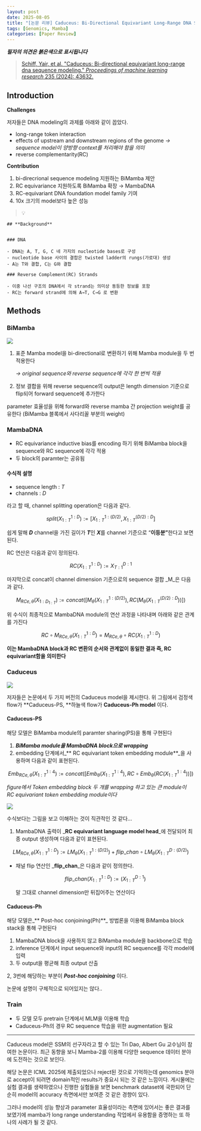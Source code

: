 ```yaml
---
layout: post
date: 2025-08-05
title: "[논문 리뷰] Caduceus: Bi-Directional Equivariant Long-Range DNA Sequence Modeling"
tags: [Genomics, Mamba]
categories: [Paper Review]
---
```


<span class="notion-red">_**필자의 의견은 붉은색으로 표시됩니다**_</span>


> [Schiff, Yair, et al. "Caduceus: Bi-directional equivariant long-range dna sequence modeling." ](https://pmc.ncbi.nlm.nih.gov/articles/PMC12189541/)[_Proceedings of machine learning research_](https://pmc.ncbi.nlm.nih.gov/articles/PMC12189541/)[ 235 (2024): 43632.](https://pmc.ncbi.nlm.nih.gov/articles/PMC12189541/)



## Introduction


**Challenges**


저자들은 DNA modeling의 과제를 아래와 같이 꼽았다.

- long-range token interaction
- effects of upstream and downstream regions of the genome 
_→ sequence model이 양방향 context를 처리해야 함을 의미_
- reverse complementarity(RC)

**Contribution**

1. bi-direcrional sequence modeling 지원하는 BiMamba 제안
1. RC equivariance 지원하도록 BiMamba 확장 → MambaDNA
1. RC-equivariant DNA foundation model family 기여
1. 10x 크기의 model보다 높은 성능

> 💡 


	## **Background**


	### DNA

	- DNA는 A, T, G, C 네 가지의 nucleotide bases로 구성
	- nucleotide base 사이의 결합은 twisted ladder의 rungs(가로대) 생성
	- A는 T와 결합, C는 G와 결합

	### Reverse Complement(RC) Strands

	- 이중 나선 구조의 DNA에서 각 strand는 의미상 동등한 정보를 포함
	- RC는 forward strand에 의해 A→T, C→G 로 변환


## Methods



### BiMamba


![](https://prod-files-secure.s3.us-west-2.amazonaws.com/542b861c-36a8-4051-84e5-8804b6728dba/2c247d59-7815-4980-99f0-8f0d21f445a7/image.png?X-Amz-Algorithm=AWS4-HMAC-SHA256&X-Amz-Content-Sha256=UNSIGNED-PAYLOAD&X-Amz-Credential=ASIAZI2LB466VJGADBZR%2F20250810%2Fus-west-2%2Fs3%2Faws4_request&X-Amz-Date=20250810T170055Z&X-Amz-Expires=3600&X-Amz-Security-Token=IQoJb3JpZ2luX2VjEKH%2F%2F%2F%2F%2F%2F%2F%2F%2F%2FwEaCXVzLXdlc3QtMiJHMEUCIEPR5XPkkmezncCfmeQogV%2B191RzswjXJjlHX69u5zPwAiEA%2FEBaKhUDBFcA4PWOC5G1Gq5Dlt4HUZnS3Dt39P5IyV0qiAQI2v%2F%2F%2F%2F%2F%2F%2F%2F%2F%2FARAAGgw2Mzc0MjMxODM4MDUiDAWtehYgrGulzOWg8yrcAx83llyCJTIktNu6qhxh%2BwJQdesN6bR0NPzUO%2FRmGk%2F7xQ8qhEhkoGR4ib8Ze65b8KA%2F0zoZvKKmLtF%2BPbs7Txz7iNYtYskqomba6antiGm7q7mXXNtRdtpI0vX0WAD%2BD4278k4q4w3IZzxiPby5eqPcFRCI0nmEylU5HLbvFt7zugHsd1f3y7nfgIcJW5a2l6gyLJkQkxe3XPDPjMR6M0hmb%2FtBDw3zLGDc1ZSWnEmOeVQ7A9TnjNlpFhmgbkC52CrfEkpGInEf39trrnkUSBsTlKswpNG6EuYSgMpd687RzjBEHOvgn%2FzQbsscYcBUrNDdtQshZd2KJTPjtfI879EhH%2FVUjgC0oF9MI5pjqdMt7a9z%2BuXWVnZW0sEOZ0oGWWk%2F8TvvFBaE9J%2B97AhB63dfkofP%2BUKmdf%2FeOWPUOsI3JZ%2B0r%2BGmQqD9uLkbh1ZlXenKFGwD%2BIFvb1k19p0KOxLlNueLRAX1AvR%2FZDRVM7sU%2F7zRPaz13WRmo1L%2BxZwgpPlSF3EvIZid0RAClG%2BRpQSfYAQ7OQkaITsRF1PWXhkaN%2FxDDBJgYZImF0IyTqQw9lIrvkW3JQXdi5IGU2%2F8RncHHN9BrFLjf5gE2m6SFweYZxU45vfIt8f0KAp1MJ6f48QGOqUBVgiIzXNCdNN9FUXhzMejlAsev83zXNKvikn%2FgWgmp%2BvwEm7V1f951VewnPU8BnH4mfTyP0pA%2FH1902YTyHxkpuDFfn5I2NB2CdFBUcYwnANKst0CUWNTUOj33lQf1jJlUH5gyc58FraOhqlneMDsCWPWRX4pNFCR5kpv927DV9ndHQSbyTeR7QThnklk63DC5buIfkmD8zn%2FGnJXP3XOai4zU9e4&X-Amz-Signature=6d9e95c42898b47515447bad8e93027c9edadec28ba6a7603aac6a2f7aa2f28b&X-Amz-SignedHeaders=host&x-amz-checksum-mode=ENABLED&x-id=GetObject)

1. 표준 Mamba model을 bi-directional로 변환하기 위해 Mamba module을 두 번 적용한다

	_→ original sequence와 reverse sequence에 각각 한 번씩 적용_

1. 정보 결합을 위해 reverse sequence의 output은 length dimension 기준으로 flip되어 forward sequence에 추가한다

parameter 효율성을 위해 forward와 reverse mamba 간 projection weight를 공유한다 (BiMamba 블록에서 사다리꼴 부분의 weight)



### MambaDNA

- RC equivariance inductive bias를 encoding 하기 위해 BiMamba block을 sequence와 RC sequence에 각각 적용
- 두 block의 paramter는 공유됨


#### 수식적 설명

- sequence length : _T_
- channels : _D_

라고 할 때,  channel splitting operation은 다음과 같다.


$$
split(X^{1:D}_{1:T}):=[X^{1:(D/2)}_{1:T},X^{(D/2):D}_{1:T}]
$$


<span class="notion-red">쉽게 말해 </span><span class="notion-red">_**D**_</span><span class="notion-red"> channel을 가진 길이가 </span><span class="notion-red">_**T**_</span><span class="notion-red">인 </span><span class="notion-red">_**X**_</span><span class="notion-red">를 channel 기준으로 “</span><span class="notion-red">**이등분”**</span><span class="notion-red">한다고 보면 된다.</span>


RC 연산은 다음과 같이 정의된다.


$$
RC(X^{1:D}_{1:T}):=X^{D:1}_{T:1}
$$


마지막으로 concat이 channel dimension 기준으로의 sequence 결합 _M_은 다음과 같다.


$$
M_{RCe,\theta}(X_{1:D_{1:T}}):=concat([M_{\theta}(X^{1:(D/2)}_{1:T}),RC(M_{\theta}(X^{(D/2):D}_{1:T}))])
$$


위 수식이 최종적으로 MambaDNA module의 연산 과정을 나타내며 아래와 같은 관계를 가진다


$$
RC\circ M_{RCe,\theta}(X^{1:D}_{1:T}) = M_{RCe,\theta} \circ RC(X^{1:D}_{1:T})
$$


**이는 MambaDNA block과 RC 변환의 순서와 관계없이 동일한 결과 즉, RC equivariant함을 의미한다**



### Caduceus


![](https://prod-files-secure.s3.us-west-2.amazonaws.com/542b861c-36a8-4051-84e5-8804b6728dba/f94a60d7-8145-473b-aef9-7c68d3ec604a/image.png?X-Amz-Algorithm=AWS4-HMAC-SHA256&X-Amz-Content-Sha256=UNSIGNED-PAYLOAD&X-Amz-Credential=ASIAZI2LB466VJGADBZR%2F20250810%2Fus-west-2%2Fs3%2Faws4_request&X-Amz-Date=20250810T170055Z&X-Amz-Expires=3600&X-Amz-Security-Token=IQoJb3JpZ2luX2VjEKH%2F%2F%2F%2F%2F%2F%2F%2F%2F%2FwEaCXVzLXdlc3QtMiJHMEUCIEPR5XPkkmezncCfmeQogV%2B191RzswjXJjlHX69u5zPwAiEA%2FEBaKhUDBFcA4PWOC5G1Gq5Dlt4HUZnS3Dt39P5IyV0qiAQI2v%2F%2F%2F%2F%2F%2F%2F%2F%2F%2FARAAGgw2Mzc0MjMxODM4MDUiDAWtehYgrGulzOWg8yrcAx83llyCJTIktNu6qhxh%2BwJQdesN6bR0NPzUO%2FRmGk%2F7xQ8qhEhkoGR4ib8Ze65b8KA%2F0zoZvKKmLtF%2BPbs7Txz7iNYtYskqomba6antiGm7q7mXXNtRdtpI0vX0WAD%2BD4278k4q4w3IZzxiPby5eqPcFRCI0nmEylU5HLbvFt7zugHsd1f3y7nfgIcJW5a2l6gyLJkQkxe3XPDPjMR6M0hmb%2FtBDw3zLGDc1ZSWnEmOeVQ7A9TnjNlpFhmgbkC52CrfEkpGInEf39trrnkUSBsTlKswpNG6EuYSgMpd687RzjBEHOvgn%2FzQbsscYcBUrNDdtQshZd2KJTPjtfI879EhH%2FVUjgC0oF9MI5pjqdMt7a9z%2BuXWVnZW0sEOZ0oGWWk%2F8TvvFBaE9J%2B97AhB63dfkofP%2BUKmdf%2FeOWPUOsI3JZ%2B0r%2BGmQqD9uLkbh1ZlXenKFGwD%2BIFvb1k19p0KOxLlNueLRAX1AvR%2FZDRVM7sU%2F7zRPaz13WRmo1L%2BxZwgpPlSF3EvIZid0RAClG%2BRpQSfYAQ7OQkaITsRF1PWXhkaN%2FxDDBJgYZImF0IyTqQw9lIrvkW3JQXdi5IGU2%2F8RncHHN9BrFLjf5gE2m6SFweYZxU45vfIt8f0KAp1MJ6f48QGOqUBVgiIzXNCdNN9FUXhzMejlAsev83zXNKvikn%2FgWgmp%2BvwEm7V1f951VewnPU8BnH4mfTyP0pA%2FH1902YTyHxkpuDFfn5I2NB2CdFBUcYwnANKst0CUWNTUOj33lQf1jJlUH5gyc58FraOhqlneMDsCWPWRX4pNFCR5kpv927DV9ndHQSbyTeR7QThnklk63DC5buIfkmD8zn%2FGnJXP3XOai4zU9e4&X-Amz-Signature=f4006f27fff44271d029409b6c135e1e783e6e573d60ce08f983088c6c727d27&X-Amz-SignedHeaders=host&x-amz-checksum-mode=ENABLED&x-id=GetObject)


저자들은 논문에서 두 가지 버전의 Caduceus model을 제시한다. 위 그림에서 검정색 flow가 **Caduceus-PS, **하늘색 flow가 **Caduceus-Ph model** 이다.



#### Caduceus-PS


해당 모델은 BiMamba module의 paramter sharing(PS)을 통해 구현된다

1. _**BiMamba module을 MambaDNA block으로 wrapping**_
1. embedding 단계에서_** RC equivariant token embedding module**_을 사용하며 다음과 같이 표현된다.

$$
Emb_{RCe,\theta}(X^{1:4}_{1:T}):=concat([Emb_{\theta}(X^{1:4}_{1:T}),RC \circ Emb_{\theta}(RC(X^{1:4}_{1:T}))])
$$


_figure에서 Token embedding block 두 개를 wrapping 하고 있는 큰 module이 RC equivariant token embedding module이다_


![](https://prod-files-secure.s3.us-west-2.amazonaws.com/542b861c-36a8-4051-84e5-8804b6728dba/b175e4da-71eb-4e91-8c23-a06dabe673c9/image.png?X-Amz-Algorithm=AWS4-HMAC-SHA256&X-Amz-Content-Sha256=UNSIGNED-PAYLOAD&X-Amz-Credential=ASIAZI2LB466VJGADBZR%2F20250810%2Fus-west-2%2Fs3%2Faws4_request&X-Amz-Date=20250810T170055Z&X-Amz-Expires=3600&X-Amz-Security-Token=IQoJb3JpZ2luX2VjEKH%2F%2F%2F%2F%2F%2F%2F%2F%2F%2FwEaCXVzLXdlc3QtMiJHMEUCIEPR5XPkkmezncCfmeQogV%2B191RzswjXJjlHX69u5zPwAiEA%2FEBaKhUDBFcA4PWOC5G1Gq5Dlt4HUZnS3Dt39P5IyV0qiAQI2v%2F%2F%2F%2F%2F%2F%2F%2F%2F%2FARAAGgw2Mzc0MjMxODM4MDUiDAWtehYgrGulzOWg8yrcAx83llyCJTIktNu6qhxh%2BwJQdesN6bR0NPzUO%2FRmGk%2F7xQ8qhEhkoGR4ib8Ze65b8KA%2F0zoZvKKmLtF%2BPbs7Txz7iNYtYskqomba6antiGm7q7mXXNtRdtpI0vX0WAD%2BD4278k4q4w3IZzxiPby5eqPcFRCI0nmEylU5HLbvFt7zugHsd1f3y7nfgIcJW5a2l6gyLJkQkxe3XPDPjMR6M0hmb%2FtBDw3zLGDc1ZSWnEmOeVQ7A9TnjNlpFhmgbkC52CrfEkpGInEf39trrnkUSBsTlKswpNG6EuYSgMpd687RzjBEHOvgn%2FzQbsscYcBUrNDdtQshZd2KJTPjtfI879EhH%2FVUjgC0oF9MI5pjqdMt7a9z%2BuXWVnZW0sEOZ0oGWWk%2F8TvvFBaE9J%2B97AhB63dfkofP%2BUKmdf%2FeOWPUOsI3JZ%2B0r%2BGmQqD9uLkbh1ZlXenKFGwD%2BIFvb1k19p0KOxLlNueLRAX1AvR%2FZDRVM7sU%2F7zRPaz13WRmo1L%2BxZwgpPlSF3EvIZid0RAClG%2BRpQSfYAQ7OQkaITsRF1PWXhkaN%2FxDDBJgYZImF0IyTqQw9lIrvkW3JQXdi5IGU2%2F8RncHHN9BrFLjf5gE2m6SFweYZxU45vfIt8f0KAp1MJ6f48QGOqUBVgiIzXNCdNN9FUXhzMejlAsev83zXNKvikn%2FgWgmp%2BvwEm7V1f951VewnPU8BnH4mfTyP0pA%2FH1902YTyHxkpuDFfn5I2NB2CdFBUcYwnANKst0CUWNTUOj33lQf1jJlUH5gyc58FraOhqlneMDsCWPWRX4pNFCR5kpv927DV9ndHQSbyTeR7QThnklk63DC5buIfkmD8zn%2FGnJXP3XOai4zU9e4&X-Amz-Signature=d2ba33e9ff807a8994282fd56eef007b22247de741f82aeef3dc4eaca82618b6&X-Amz-SignedHeaders=host&x-amz-checksum-mode=ENABLED&x-id=GetObject)


<span class="notion-red">수식보다는 그림을 보고 이해하는 것이 직관적인 것 같다…</span>

1. MambaDNA 출력이 _**RC equivariant language model head**_에 전달되어 최종 output 생성하며 다음과 같이 표현된다.

$$
LM_{RCe,\theta}(X^{1:D}_{1:T}):= LM_{\theta}(X^{1:(D/2)}_{1:T})+flip\_chan\circ LM_{\theta}(X^{D:(D/2)}_{1:T})
$$

- 채널 flip 연산인 _**flip\_chan**_은 다음과 같이 정의한다.

	$$
	flip\_chan(X^{1:D}_{1:T}):=(X^{D:1}_{1:T})
	$$


	말 그대로 channel dimension만 뒤집어주는 연산이다



#### Caduceus-Ph


해당 모델은_** Post-hoc conjoining(Ph)**_ 방법론을 이용해 BiMamba block stack을 통해 구현된다

1. MambaDNA block을 사용하지 않고 BiMamba module을 backbone으로 학습
1. inference 단계에서 input sequence와 input의 RC sequence를 각각 model에 입력
1. 두 output을 평균해 최종 output 산출

2, 3번에 해당하는 부분이 _**Post-hoc conjoining**_ 이다.


<span class="notion-red">논문에 설명이 구체적으로 되어있지는 않다..</span>



### Train

- 두 모델 모두 pretrain 단계에서 MLM을 이용해 학습
- Caduceus-Ph의 경우 RC sequence 학습을 위한 augmentation 필요

---


<span class="notion-red">Caduceus model은 SSM의 선구자라고 할 수 있는 Tri Dao, Albert Gu 교수님이 참여한 논문이다. 최근 동향을 보니 Mamba-2를 이용해 다양한 sequence 데이터 분야에 도전하는 것으로 보인다.</span>


<span class="notion-red">해당 논문은 ICML 2025에 제출되었으나 reject된 것으로 기억하는데 genomics 분야로 accept이 되려면 domain적인 results가 중요시 되는 것 같은 느낌이다. 게시물에는 실험 결과를 생략하였으나 진행한 실험들을 보면 benchmark dataset에 국한되어 단순히 model의 accuracy 측면에서만 보여준 것 같은 경향이 있다.</span>


<span class="notion-red">그러나 model의 성능 향상과 parameter 효율성이라는 측면에 있어서는 좋은 결과를 보였기에 mamba가 long range understanding 작업에서 유용함을 증명하는 또 하나의 사례가 될 것 같다.</span>

